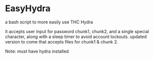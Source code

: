 # EasyHydra
a bash script to more easily use THC Hydra

it accepts user input for password chunk1, chunk2, and a single special character, along with a sleep timer to avoid account lockouts. 
updated version to come that accepts files for chunk1 & chunk 2.


Note: must have hydra installed
